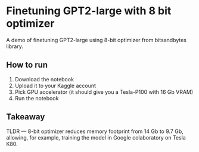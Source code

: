 # Finetuning GPT2-large with 8 bit optimizer

A demo of finetuning GPT2-large using 8-bit optimizer from bitsandbytes library.

## How to run
1. Download the notebook
2. Upload it to your Kaggle account
3. Pick GPU accelerator (it should give you a Tesla-P100 with 16 Gb VRAM)
4. Run the notebook

## Takeaway
TLDR &mdash; 8-bit optimizer reduces memory footprint from 14 Gb to 9.7 Gb, 
allowing, for example, training the model in Google colaboratory on Tesla K80.